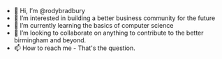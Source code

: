- 👋 Hi, I’m @rodybradbury
- 👀 I’m interested in building a better business community for the future
- 🌱 I’m currently learning the basics of computer science
- 💞️ I’m looking to collaborate on anything to contribute to the better birmingham and beyond.
- 📫 How to reach me - That's the question.

<!---
rodybradbury/rodybradbury is a ✨ special ✨ repository because its `README.md` (this file) appears on your GitHub profile.
You can click the Preview link to take a look at your changes.
--->
